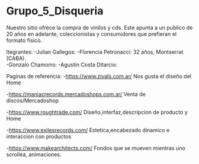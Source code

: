 # Grupo_5_Disqueria

Nuestro sitio ofrece la compra de vinilos y cds. Este apunta a un publico de 20 años en adelante, coleccionistas y consumidores que prefieran el formato fisico.

Itegrantes: 
-Julian Gallegos: 
-Florencia Petronacci: 32 años, Montserrat (CABA).  
-Gonzalo Chamorro:
-Agustin Costa Ditarcio:


Paginas de referencia:
-https://www.zivals.com.ar/ Nos gusta el diseño del Home

-https://maniacrecords.mercadoshops.com.ar/ Venta de discos/Mercadoshop

-https://www.roughtrade.com/ Diseño,interfaz,descripcion de producto y Home

-https://www.exilesrecords.com/ Estetica,encabezado dinamico e interaccion con productos 

-https://www.makearchitects.com/ Fondos que se mueven mientras uno scrollea, animaciones.
